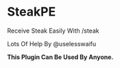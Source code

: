 # SteakPE
Receive Steak Easily With /steak

Lots Of Help By @uselesswaifu

**This Plugin Can Be Used By Anyone.**
